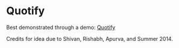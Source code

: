 Quotify
=======

Best demonstrated through a demo: [Quotify](http://deepanjanroy.github.io/quotify)

Credits for idea due to Shivan, Rishabh, Apurva, and Summer 2014.
